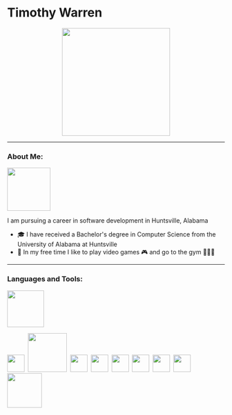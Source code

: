 # Timothy Warren

<div id="header" align="center">
  <img src="https://media.giphy.com/media/VbnUQpnihPSIgIXuZv/giphy-downsized.gif" width="250"/>
</div>

---


### About Me:

<img src="https://user-images.githubusercontent.com/31045165/209851563-e0e8666b-7f62-4c08-9a7d-b83802195d5b.png" width="100" height="100"/>

I am pursuing a career in software development in Huntsville, Alabama

- 🎓 I have received a Bachelor's degree in Computer Science from the University of Alabama at Huntsville 
- 🎉 In my free time I like to play video games 🎮 and go to the gym 🏋🏼‍♂️

---

### Languages and Tools: 

<img src="https://media.giphy.com/media/hY2reRurgUNekafQ45/giphy.gif" width="85"/>

<img src="https://user-images.githubusercontent.com/31045165/209856726-40b838a5-a5ca-411b-baea-9ab54722eaf4.png" width="40"/>&nbsp;             <!-- C++        -->
<img src="https://user-images.githubusercontent.com/31045165/210103602-052c15f9-cff1-4237-b6cf-d8672a4acf68.png" width="90"/>&nbsp;             <!-- C#         -->
<img src="https://user-images.githubusercontent.com/31045165/210103629-fc20405b-7e0c-4ea0-8aa0-bebb765db01f.png" width="40"/>&nbsp;             <!-- C          -->
<img src="https://user-images.githubusercontent.com/31045165/210103656-bdc0730a-55a7-429e-a158-3fc9d8475e86.png" width="40"/>&nbsp;             <!-- Python     -->
<img src="https://user-images.githubusercontent.com/31045165/210103676-004f88db-0c1d-45e0-a359-858b2f48f134.png" width="40"/>&nbsp;             <!-- Java       -->
<img src="https://user-images.githubusercontent.com/31045165/210103710-5f9d890e-7349-42a8-acb9-cf155b3e0863.png" width="40"/>&nbsp;             <!-- Javascript -->
<img src="https://user-images.githubusercontent.com/31045165/210103720-aaf2ed5c-9411-44ad-a41b-821f9d101609.png" width="40"/>&nbsp;             <!-- MATLAB     -->
<img src="https://user-images.githubusercontent.com/31045165/210103815-19b0333c-a80a-48c3-a748-7660dde7abb8.png" width="40"/>&nbsp;             <!-- Windows    -->
<img src="https://user-images.githubusercontent.com/31045165/210103880-fbd5a65b-769d-4aaa-b669-169d8f5fdd41.png" width="80"/>&nbsp;             <!-- Linux      -->
